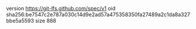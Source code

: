 version https://git-lfs.github.com/spec/v1
oid sha256:be7547c2e787a030c14d9e2ad57a475358350fa27489a2c1da8a327bbe5a5593
size 888
